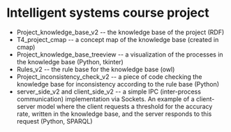 # Intelligent systems course project
- Project_knowledge_base_v2 -- the knowledge base of the project (RDF)
- T4_project_cmap -- a concept map of the knowledge base (created in cmap)
- Project_knowledge_base_treeview -- a visualization of the processes in the knowledge base (Python, tkinter)
- Rules_v2 -- the rule base for the knowledge base (owl)
- Project_inconsistency_check_v2 -- a piece of code checking the knowledge base for inconsistency according to the rule base (Python)
- server_side_v2 and client_side_v2 -- a simple IPC (inter-process communication) implementation via Sockets. An example of a client-server model where the client requests a threshold for the accuracy rate, written in the knowledge base, and the server responds to this request (Python, SPARQL)
